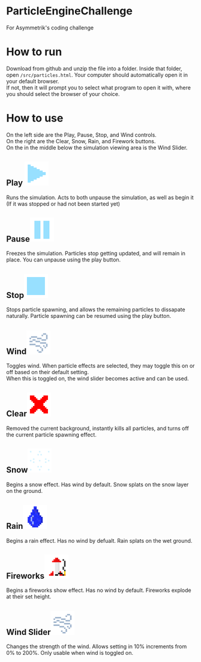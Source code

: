 # ParticleEngineChallenge
For Asymmetrik's coding challenge
# How to run
Download from github and unzip the file into a folder.
Inside that folder, open `/src/particles.html`. Your computer should automatically open it in your default browser. <br>
If not, then it will prompt you to select what program to open it with, where you should select the browser of your choice.

# How to use
On the left side are the Play, Pause, Stop, and Wind controls.<br>
On the right are the Clear, Snow, Rain, and Firework buttons.<br>
On the in the middle below the simulation viewing area is the Wind Slider.

## Play ![play button](https://github.com/iangifford/ParticleEngineChallenge/blob/main/src/assets/page_assets/play.png?raw=true)
Runs the simulation. Acts to both unpause the simulation, as well as begin it (If it was stopped or had not been started yet)

## Pause![pause button](https://github.com/iangifford/ParticleEngineChallenge/blob/main/src/assets/page_assets/pause.png?raw=true)
Freezes the simulation. Particles stop getting updated, and will remain in place. You can unpause using the play button.

## Stop![stop button](https://github.com/iangifford/ParticleEngineChallenge/blob/main/src/assets/page_assets/stop.png?raw=true)
Stops particle spawning, and allows the remaining particles to dissapate naturally. Particle spawning can be resumed using the play button.

## Wind![wind button](https://github.com/iangifford/ParticleEngineChallenge/blob/main/src/assets/page_assets/wind.png?raw=true)
Toggles wind. When particle effects are selected, they may toggle this on or off based on their default setting.<br>
When this is toggled on, the wind slider becomes active and can be used.

## Clear![clear button](https://github.com/iangifford/ParticleEngineChallenge/blob/main/src/assets/page_assets/clear.png?raw=true)
Removed the current background, instantly kills all particles, and turns off the current particle spawning effect.

## Snow![snow button](https://github.com/iangifford/ParticleEngineChallenge/blob/main/src/assets/page_assets/snow.png?raw=true)
Begins a snow effect. Has wind by default. Snow splats on the snow layer on the ground.

## Rain![rain button](https://github.com/iangifford/ParticleEngineChallenge/blob/main/src/assets/page_assets/rain.png?raw=true)
Begins a rain effect. Has no wind by defualt. Rain splats on the wet ground.

## Fireworks![fireworks button](https://github.com/iangifford/ParticleEngineChallenge/blob/main/src/assets/page_assets/fireworks.png?raw=true)
Begins a fireworks show effect. Has no wind by default. Fireworks explode at their set height.

## Wind Slider![wind slider](https://github.com/iangifford/ParticleEngineChallenge/blob/main/src/assets/page_assets/wind.png?raw=true)
Changes the strength of the wind. Allows setting in 10% increments from 0% to 200%. Only usable when wind is toggled on. 